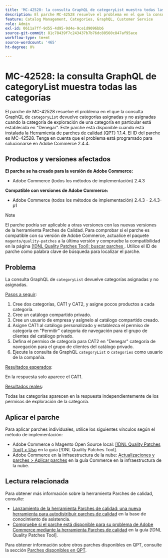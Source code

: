 ```yaml
---
title: 'MC-42528: la consulta GraphQL de categoryList muestra todas las categorías'
description: El parche MC-42528 resuelve el problema en el que la consulta GraphQL de categoryList devuelve categorías asignadas y no asignadas cuando la categoría de navegación de una categoría en particular está establecida en Denegar. Este parche está disponible cuando está instalada la [Quality Patches Tool (QPT)](https://experienceleague.adobe.com/es/docs/commerce-knowledge-base/kb/announcements/commerce-announcements/magento-quality-patches-released-new-tool-to-self-serve-quality-patches) 1.1.4. El ID del parche es MC-42528. Tenga en cuenta que el problema está programado para solucionarse en Adobe Commerce 2.4.4.
feature: Catalog Management, Categories, GraphQL, Customer Service
role: Admin
exl-id: 0611a7ff-9d55-4d95-9d4e-9ce1d9096bb6
source-git-commit: 81c78439f7c243437b7b76dc80560c847af95ace
workflow-type: tm+mt
source-wordcount: '465'
ht-degree: 0%

---
```


# MC-42528: la consulta GraphQL de categoryList muestra todas las categorías

El parche de MC-42528 resuelve el problema en el que la consulta GraphQL de `categoryList` devuelve categorías asignadas y no asignadas cuando la categoría de exploración de una categoría en particular está establecida en &quot;Denegar&quot;. Este parche está disponible cuando está instalada la [Herramienta de parches de calidad (QPT)](https://experienceleague.adobe.com/es/docs/commerce-knowledge-base/kb/announcements/commerce-announcements/magento-quality-patches-released-new-tool-to-self-serve-quality-patches) 1.1.4. El ID del parche es MC-42528. Tenga en cuenta que el problema está programado para solucionarse en Adobe Commerce 2.4.4.

## Productos y versiones afectados

**El parche se ha creado para la versión de Adobe Commerce:**

* Adobe Commerce (todos los métodos de implementación) 2.4.3

**Compatible con versiones de Adobe Commerce:**

* Adobe Commerce (todos los métodos de implementación) 2.4.3 - 2.4.3-p1

>[!NOTE]
>
>El parche podría ser aplicable a otras versiones con las nuevas versiones de la herramienta Parches de Calidad. Para comprobar si el parche es compatible con su versión de Adobe Commerce, actualice el paquete `magento/quality-patches` a la última versión y compruebe la compatibilidad en la página [[!DNL Quality Patches Tool]: buscar parches ](https://experienceleague.adobe.com/es/docs/commerce-knowledge-base/kb/announcements/commerce-announcements/magento-quality-patches-released-new-tool-to-self-serve-quality-patches). Utilice el ID de parche como palabra clave de búsqueda para localizar el parche.

## Problema

La consulta GraphQL de `categoryList` devuelve categorías asignadas y no asignadas.

<u>Pasos a seguir</u>:

1. Cree dos categorías, CAT1 y CAT2, y asigne pocos productos a cada categoría.
1. Cree un catálogo compartido privado.
1. Cree un usuario de empresa y asígnelo al catálogo compartido creado.
1. Asigne CAT1 al catálogo personalizado y establezca el permiso de categoría en &quot;Permitir&quot; categoría de navegación para el grupo de clientes del catálogo privado.
1. Defina el permiso de categoría para CAT2 en &quot;Denegar&quot; categoría de navegación para el grupo de clientes del catálogo privado.
1. Ejecute la consulta de GraphQL `categoryList` o `categories` como usuario de la compañía.

<u>Resultados esperados</u>:

En la respuesta solo aparece el CAT1.

<u>Resultados reales</u>:

Todas las categorías aparecen en la respuesta independientemente de los permisos de exploración de la categoría.

## Aplicar el parche

Para aplicar parches individuales, utilice los siguientes vínculos según el método de implementación:

* Adobe Commerce o Magento Open Source local: [[!DNL Quality Patches Tool] > Uso](/help/tools/quality-patches-tool/usage.md) en la guía [!DNL Quality Patches Tool].
* Adobe Commerce en la infraestructura de la nube: [Actualizaciones y parches > Aplicar parches](https://experienceleague.adobe.com/docs/commerce-cloud-service/user-guide/develop/upgrade/apply-patches.html?lang=es) en la guía Commerce en la infraestructura de la nube.

## Lectura relacionada

Para obtener más información sobre la herramienta Parches de calidad, consulte:

* [Lanzamiento de la herramienta Parches de calidad: una nueva herramienta para autodistribuir parches de calidad](https://experienceleague.adobe.com/es/docs/commerce-knowledge-base/kb/announcements/commerce-announcements/magento-quality-patches-released-new-tool-to-self-serve-quality-patches) en la base de conocimiento de asistencia.
* [Compruebe si el parche está disponible para su problema de Adobe Commerce mediante la herramienta Parches de calidad](/help/tools/quality-patches-tool/patches-available-in-qpt/check-patch-for-magento-issue-with-magento-quality-patches.md) en la guía [!DNL Quality Patches Tool].

Para obtener información sobre otros parches disponibles en QPT, consulte la sección [Parches disponibles en QPT](https://support.magento.com/hc/en-us/sections/360010506631-Patches-available-in-MQP-tool-).
